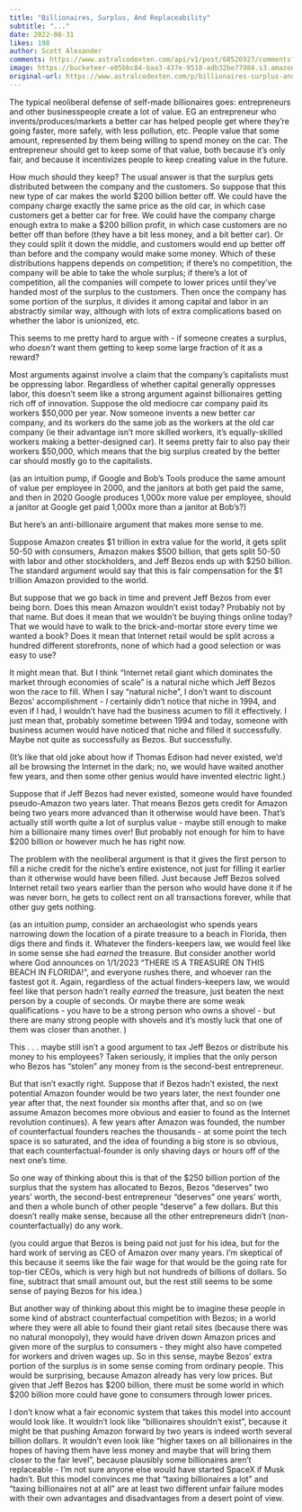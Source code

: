 ```yaml
---
title: "Billionaires, Surplus, And Replaceability"
subtitle: "..."
date: 2022-08-31
likes: 198
author: Scott Alexander
comments: https://www.astralcodexten.com/api/v1/post/68526927/comments?&all_comments=true
image: https://bucketeer-e05bbc84-baa3-437e-9518-adb32be77984.s3.amazonaws.com/public/images/616f8b93-2090-4d3b-b3fe-136fb2bff23e_1024x1024.png
original-url: https://www.astralcodexten.com/p/billionaires-surplus-and-replaceability
---
```

The typical neoliberal defense of self-made billionaires goes: entrepreneurs and other businesspeople create a lot of value. EG an entrepreneur who invents/produces/markets a better car has helped people get where they’re going faster, more safely, with less pollution, etc. People value that some amount, represented by them being willing to spend money on the car. The entrepreneur should get to keep some of that value, both because it’s only fair, and because it incentivizes people to keep creating value in the future.

How much should they keep? The usual answer is that the surplus gets distributed between the company and the customers. So suppose that this new type of car makes the world $200 billion better off. We could have the company charge exactly the same price as the old car, in which case customers get a better car for free. We could have the company charge enough extra to make a $200 billion profit, in which case customers are no better off than before (they have a bit less money, and a bit better car). Or they could split it down the middle, and customers would end up better off than before and the company would make some money. Which of these distributions happens depends on competition; if there’s no competition, the company will be able to take the whole surplus; if there’s a lot of competition, all the companies will compete to lower prices until they’ve handed most of the surplus to the customers. Then once the company has some portion of the surplus, it divides it among capital and labor in an abstractly similar way, although with lots of extra complications based on whether the labor is unionized, etc.

This seems to me pretty hard to argue with - if someone creates a surplus, who _doesn’t_ want them getting to keep some large fraction of it as a reward?

Most arguments against involve a claim that the company’s capitalists must be oppressing labor. Regardless of whether capital generally oppresses labor, this doesn’t seem like a strong argument against billionaires getting rich off of innovation. Suppose the old mediocre car company paid its workers $50,000 per year. Now someone invents a new better car company, and its workers do the same job as the workers at the old car company (ie their advantage isn’t more skilled workers, it’s equally-skilled workers making a better-designed car). It seems pretty fair to also pay their workers $50,000, which means that the big surplus created by the better car should mostly go to the capitalists.

(as an intuition pump, if Google and Bob’s Tools produce the same amount of value per employee in 2000, and the janitors at both get paid the same, and then in 2020 Google produces 1,000x more value per employee, should a janitor at Google get paid 1,000x more than a janitor at Bob’s?)

But here’s an anti-billionaire argument that makes more sense to me.

Suppose Amazon creates $1 trillion in extra value for the world, it gets split 50-50 with consumers, Amazon makes $500 billion, that gets split 50-50 with labor and other stockholders, and Jeff Bezos ends up with $250 billion. The standard argument would say that this is fair compensation for the $1 trillion Amazon provided to the world.

But suppose that we go back in time and prevent Jeff Bezos from ever being born. Does this mean Amazon wouldn’t exist today? Probably not by that name. But does it mean that we wouldn’t be buying things online today? That we would have to walk to the brick-and-mortar store every time we wanted a book? Does it mean that Internet retail would be split across a hundred different storefronts, none of which had a good selection or was easy to use?

It might mean that. But I think “Internet retail giant which dominates the market through economies of scale” is a natural niche which Jeff Bezos won the race to fill. When I say “natural niche”, I don’t want to discount Bezos’ accomplishment - _I_ certainly didn’t notice that niche in 1994, and even if I had, I wouldn’t have had the business acumen to fill it effectively. I just mean that, probably sometime between 1994 and today, someone with business acumen would have noticed that niche and filled it successfully. Maybe not quite as successfully as Bezos. But successfully.

(It’s like that old joke about how if Thomas Edison had never existed, we’d all be browsing the Internet in the dark; no, we would have waited another few years, and then some other genius would have invented electric light.)

Suppose that if Jeff Bezos had never existed, someone would have founded pseudo-Amazon two years later. That means Bezos gets credit for Amazon being two years more advanced than it otherwise would have been. That’s actually still worth quite a lot of surplus value - maybe still enough to make him a billionaire many times over! But probably not enough for him to have $200 billion or however much he has right now.

The problem with the neoliberal argument is that it gives the first person to fill a niche credit for the niche’s entire existence, not just for filling it earlier than it otherwise would have been filled. Just because Jeff Bezos solved Internet retail two years earlier than the person who would have done it if he was never born, he gets to collect rent on all transactions forever, while that other guy gets nothing.

(as an intuition pump, consider an archaeologist who spends years narrowing down the location of a pirate treasure to a beach in Florida, then digs there and finds it. Whatever the finders-keepers law, we would feel like in some sense she had _earned_ the treasure. But consider another world where God announces on 1/1/2023 “THERE IS A TREASURE ON THIS BEACH IN FLORIDA!”, and everyone rushes there, and whoever ran the fastest got it. Again, regardless of the actual finders-keepers law, we would feel like that person hadn’t really _earned_ the treasure, just beaten the next person by a couple of seconds. Or maybe there are some weak qualifications - you have to be a strong person who owns a shovel - but there are many strong people with shovels and it’s mostly luck that one of them was closer than another. )

This . . . maybe still isn’t a good argument to tax Jeff Bezos or distribute his money to his employees? Taken seriously, it implies that the only person who Bezos has “stolen” any money from is the second-best entrepreneur.

But that isn’t exactly right. Suppose that if Bezos hadn’t existed, the next potential Amazon founder would be two years later, the next founder one year after that, the next founder six months after that, and so on (we assume Amazon becomes more obvious and easier to found as the Internet revolution continues). A few years after Amazon was founded, the number of counterfactual founders reaches the thousands - at some point the tech space is so saturated, and the idea of founding a big store is so obvious, that each counterfactual-founder is only shaving days or hours off of the next one’s time. 

So one way of thinking about this is that of the $250 billion portion of the surplus that the system has allocated to Bezos, Bezos “deserves” two years’ worth, the second-best entrepreneur “deserves” one years’ worth, and then a whole bunch of other people “deserve” a few dollars. But this doesn’t really make sense, because all the other entrepreneurs didn’t (non-counterfactually) do any work.

(you could argue that Bezos is being paid not just for his idea, but for the hard work of serving as CEO of Amazon over many years. I’m skeptical of this because it seems like the fair wage for that would be the going rate for top-tier CEOs, which is very high but not hundreds of billions of dollars. So fine, subtract that small amount out, but the rest still seems to be some sense of paying Bezos for his idea.)

But another way of thinking about this might be to imagine these people in some kind of abstract counterfactual competition with Bezos; in a world where they were all able to found their giant retail sites (because there was no natural monopoly), they would have driven down Amazon prices and given more of the surplus to consumers - they might also have competed for workers and driven wages up. So in this sense, maybe Bezos’ extra portion of the surplus _is_ in some sense coming from ordinary people. This would be surprising, because Amazon already has very low prices. But given that Jeff Bezos has $200 billion, there must be some world in which $200 billion more could have gone to consumers through lower prices.

I don’t know what a fair economic system that takes this model into account would look like. It wouldn’t look like “billionaires shouldn’t exist”, because it might be that pushing Amazon forward by two years is indeed worth several billion dollars. It wouldn’t even look like “higher taxes on all billionaires in the hopes of having them have less money and maybe that will bring them closer to the fair level”, because plausibly some billionaires aren’t replaceable - I’m not sure anyone else would have started SpaceX if Musk hadn’t. But this model convinces me that “taxing billionaires a lot” and “taxing billionaires not at all” are at least two different unfair failure modes with their own advantages and disadvantages from a desert point of view.
